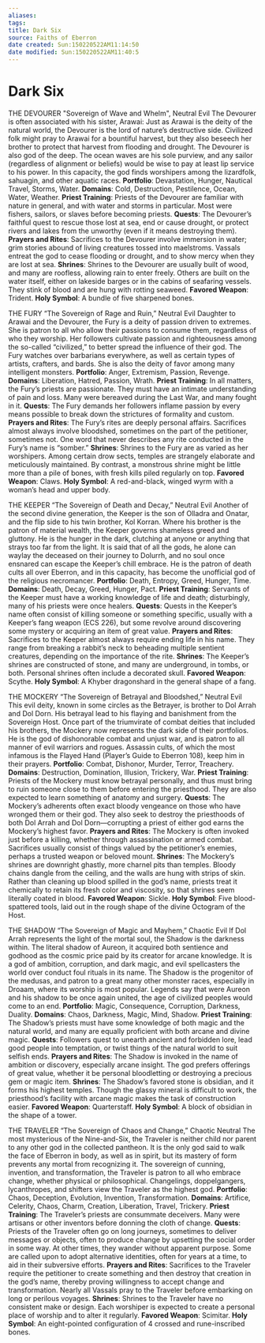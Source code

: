 ```yaml
---
aliases: 
tags: 
title: Dark Six
source: Faiths of Eberron
date created: Sun:150220522AM11:14:50
date modified: Sun:150220522AM11:40:5
---
```

# Dark Six

THE DEVOURER
"Sovereign of Wave and Whelm", Neutral Evil
The Devourer is often associated with his sister, Arawai: Just as Arawai is the deity of the natural world, the Devourer is the lord of nature’s destructive side. Civilized folk might pray to Arawai for a bountiful harvest, but they also beseech her brother to protect that harvest from flooding and drought. The Devourer is also god of the deep. The ocean waves are his sole purview, and any sailor (regardless of alignment or beliefs) would be wise to pay at least lip service to his power. In this capacity, the god finds worshipers among the lizardfolk, sahuagin, and other aquatic races.
**Portfolio**: Devastation, Hunger, Nautical Travel, Storms, Water.
**Domains**: Cold, Destruction, Pestilence, Ocean, Water, Weather.
**Priest Training**: Priests of the Devourer are familiar with nature in general, and with water and storms in particular. Most were fishers, sailors, or slaves before becoming priests.
**Quests**: The Devourer’s faithful quest to rescue those lost at sea, end or cause drought, or protect rivers and lakes from the unworthy (even if it means destroying them).
**Prayers and Rites**: Sacrifices to the Devourer involve immersion in water; grim stories abound of living creatures tossed into maelstroms. Vassals entreat the god to cease flooding or drought, and to show mercy when they are lost at sea.
**Shrines**: Shrines to the Devourer are usually built of wood, and many are roofless, allowing rain to enter freely. Others are built on the water itself, either on lakeside barges or in the cabins of seafaring vessels. They stink of blood and are hung with rotting seaweed.
**Favored Weapon**: Trident.
**Holy Symbol**: A bundle of five sharpened bones.

THE FURY
“The Sovereign of Rage and Ruin,” Neutral Evil
Daughter to Arawai and the Devourer, the Fury is a deity of passion driven to extremes. She is patron to all who allow their passions to consume them, regardless of who they worship. Her followers cultivate passion and righteousness among the so-called “civilized,” to better spread the influence of their god. The Fury watches over barbarians everywhere, as well as certain types of artists, crafters, and bards. She is also the deity of favor among many intelligent monsters.
**Portfolio**: Anger, Extremism, Passion, Revenge.
**Domains**: Liberation, Hatred, Passion, Wrath.
**Priest Training**: In all matters, the Fury’s priests are passionate. They must have an intimate understanding of pain and loss. Many were bereaved during the Last War, and many fought in it.
**Quests**: The Fury demands her followers inflame passion by every means possible to break down the strictures of formality and custom.
**Prayers and Rites**: The Fury’s rites are deeply personal affairs. Sacrifices almost always involve bloodshed, sometimes on the part of the petitioner, sometimes not. One word that never describes any rite conducted in the Fury’s name is “somber.”
**Shrines**: Shrines to the Fury are as varied as her worshipers. Among certain drow sects, temples are strangely elaborate and meticulously maintained. By contrast, a monstrous shrine might be little more than a pile of bones, with fresh kills piled regularly on top.
**Favored Weapon**: Claws.
**Holy Symbol**: A red-and-black, winged wyrm with a woman’s head and upper body.

THE KEEPER
“The Sovereign of Death and Decay,” Neutral Evil
Another of the second divine generation, the Keeper is the son of Olladra and Onatar, and the flip side to his twin brother, Kol Korran. Where his brother is the patron of material wealth, the Keeper governs shameless greed and gluttony. He is the hunger in the dark, clutching at anyone or anything that strays too far from the light. It is said that of all the gods, he alone can waylay the deceased on their journey to Dolurrh, and no soul once ensnared can escape the Keeper’s chill embrace. He is the patron of death cults all over Eberron, and in this capacity, has become the unofficial god of the religious necromancer.
**Portfolio**: Death, Entropy, Greed, Hunger, Time.
**Domains**: Death, Decay, Greed, Hunger, Pact.
**Priest Training**: Servants of the Keeper must have a working knowledge of life and death; disturbingly, many of his priests were once healers.
**Quests**: Quests in the Keeper’s name often consist of killing someone or something specific, usually with a Keeper’s fang weapon (ECS 226), but some revolve around discovering some mystery or acquiring an item of great value.
**Prayers and Rites**: Sacrifices to the Keeper almost always require ending life in his name. They range from breaking a rabbit’s neck to beheading multiple sentient creatures, depending on the importance of the rite.
**Shrines**: The Keeper’s shrines are constructed of stone, and many are underground, in tombs, or both. Personal shrines often include a decorated skull.
**Favored Weapon**: Scythe.
**Holy Symbol**: A Khyber dragonshard in the general shape of a fang.

THE MOCKERY
“The Sovereign of Betrayal and Bloodshed,” Neutral Evil
This evil deity, known in some circles as the Betrayer, is brother to Dol Arrah and Dol Dorn. His betrayal lead to his flaying and banishment from the Sovereign Host. Once part of the triumvirate of combat deities that included his brothers, the Mockery now represents the dark side of their portfolios. He is the god of dishonorable combat and unjust war, and is patron to all manner of evil warriors and rogues. Assassin cults, of which the most infamous is the Flayed Hand (Player’s Guide to Eberron 108), keep him in their prayers.
**Portfolio**: Combat, Dishonor, Murder, Terror, Treachery.
**Domains**: Destruction, Domination, Illusion, Trickery, War.
**Priest Training**: Priests of the Mockery must know betrayal personally, and thus must bring to ruin someone close to them before entering the priesthood. They are also expected to learn something of anatomy and surgery.
**Quests**: The Mockery’s adherents often exact bloody vengeance on those who have wronged them or their god. They also seek to destroy the priesthoods of both Dol Arrah and Dol Dorn—corrupting a priest of either god earns the Mockery’s highest favor.
**Prayers and Rites**: The Mockery is often invoked just before a killing, whether through assassination or armed combat. Sacrifices usually consist of things valued by the petitioner’s enemies, perhaps a trusted weapon or beloved mount.
**Shrines**: The Mockery’s shrines are downright ghastly, more charnel pits than temples. Bloody chains dangle from the ceiling, and the walls are hung with strips of skin. Rather than cleaning up blood spilled in the god’s name, priests treat it chemically to retain its fresh color and viscosity, so that shrines seem literally coated in blood.
**Favored Weapon**: Sickle.
**Holy Symbol**: Five blood-spattered tools, laid out in the rough shape of the divine Octogram of the Host.

THE SHADOW
“The Sovereign of Magic and Mayhem,” Chaotic Evil
If Dol Arrah represents the light of the mortal soul, the Shadow is the darkness within. The literal shadow of Aureon, it acquired both sentience and godhood as the cosmic price paid by its creator for arcane knowledge. It is a god of ambition, corruption, and dark magic, and evil spellcasters the world over conduct foul rituals in its name. The Shadow is the progenitor of the medusas, and patron to a great many other monster races, especially in Droaam, where its worship is most popular. Legends say that were Aureon and his shadow to be once again united, the age of civilized peoples would come to an end.
**Portfolio**: Magic, Consequence, Corruption, Darkness, Duality.
**Domains**: Chaos, Darkness, Magic, Mind, Shadow.
**Priest Training**: The Shadow’s priests must have some knowledge of both magic and the natural world, and many are equally proficient with both arcane and divine magic.
**Quests**: Followers quest to unearth ancient and forbidden lore, lead good people into temptation, or twist things of the natural world to suit selfish ends.
**Prayers and Rites**: The Shadow is invoked in the name of ambition or discovery, especially arcane insight. The god prefers offerings of great value, whether it be personal bloodletting or destroying a precious gem or magic item.
**Shrines**: The Shadow’s favored stone is obsidian, and it forms his highest temples. Though the glassy mineral is difficult to work, the priesthood’s facility with arcane magic makes the task of construction easier.
**Favored Weapon**: Quarterstaff.
**Holy Symbol**: A block of obsidian in the shape of a tower.

THE TRAVELER
“The Sovereign of Chaos and Change,”
Chaotic Neutral
The most mysterious of the Nine-and-Six, the Traveler is neither child nor parent to any other god in the collected pantheon. It is the only god said to walk the face of Eberron in body, as well as in spirit, but its mastery of form prevents any mortal from recognizing it. The sovereign of cunning, invention, and transformation, the Traveler is patron to all who embrace change, whether physical or philosophical. Changelings, doppelgangers, lycanthropes, and shifters view the Traveler as the highest god.
**Portfolio**: Chaos, Deception, Evolution, Invention, Transformation.
**Domains**: Artifice, Celerity, Chaos, Charm, Creation, Liberation, Travel, Trickery.
**Priest Training**: The Traveler’s priests are consummate deceivers. Many were artisans or other inventors before donning the cloth of change.
**Quests**: Priests of the Traveler often go on long journeys, sometimes to deliver messages or objects, often to produce change by upsetting the social order in some way. At other times, they wander without apparent purpose. Some are called upon to adopt alternative identities, often for years at a time, to aid in their subversive efforts.
**Prayers and Rites**: Sacrifices to the Traveler require the petitioner to create something and then destroy that creation in the god’s name, thereby proving willingness to accept change and transformation. Nearly all Vassals pray to the Traveler before embarking on long or perilous voyages. 
**Shrines**: Shrines to the Traveler have no consistent make or design. Each worshiper is expected to create a personal place of worship and to alter it regularly.
**Favored Weapon**: Scimitar.
**Holy Symbol**: An eight-pointed configuration of 4 crossed and rune-inscribed bones.
